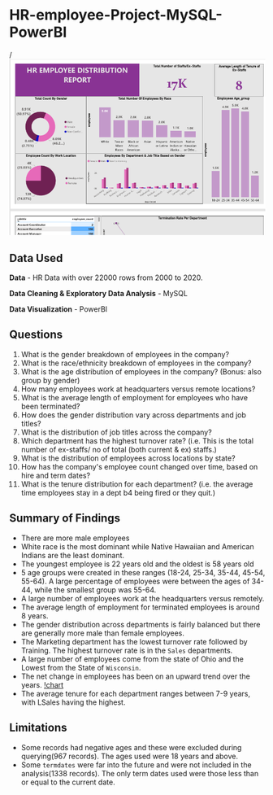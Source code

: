 # HR-employee-Project-MySQL-PowerBI
/![HR-Report ](https://raw.githubusercontent.com/ikuesiri/HR-employee-Project-MySQL-PowerBI/4876c5bcb5b4cb74a948ff525af386bb9749865c/HR-report.PNG)

## Data Used

**Data** - HR Data with over 22000 rows from 2000 to 2020.

**Data Cleaning & Exploratory Data Analysis** - MySQL 

**Data Visualization** - PowerBI

## Questions

1. What is the gender breakdown of employees in the company?
2. What is the race/ethnicity breakdown of employees in the company?
3. What is the age distribution of employees in the company? (Bonus: also group by gender)
4. How many employees work at headquarters versus remote locations?
5. What is the average length of employment for employees who have been terminated?
6. How does the gender distribution vary across departments and job titles?
7. What is the distribution of job titles across the company?
8. Which department has the highest turnover rate? (i.e. This is the total number of ex-staffs/ no of total (both current & ex) staffs.)
9. What is the distribution of employees across locations by state?
10. How has the company's employee count changed over time, based on hire and term dates?
11. What is the tenure distribution for each department? (i.e. the average time employees stay in a dept b4 being fired or they quit.)

## Summary of Findings
 - There are more male employees
 - White race is the most dominant while Native Hawaiian and American Indians are the least dominant.
 - The youngest employee is 22 years old and the oldest is 58 years old
 - 5 age groups were created in these ranges (18-24, 25-34, 35-44, 45-54, 55-64). A large percentage of employees were between the ages of 34-44, while the smallest group was 55-64.
 - A large number of employees work at the headquarters versus remotely.
 - The average length of employment for terminated employees is around 8 years.
 - The gender distribution across departments is fairly balanced but there are generally more male than female employees.
 - The Marketing department has the lowest turnover rate followed by Training. The highest turnover rate is  in the `Sales` departments.
 - A large number of employees come from the state of Ohio and the Lowest from the State of `Wisconsin`.
 - The net change in employees has been on an upward trend over the years.
   [!chart](https://github.com/ikuesiri/HR-employee-Project-MySQL-PowerBI/blob/main/chart.PNG?raw=true)
- The average tenure for each department ranges between 7-9 years, with LSales having the highest.

## Limitations

- Some records had negative ages and these were excluded during querying(967 records). The ages used were 18 years and above.
- Some `termdates` were far into the future and were not included in the analysis(1338 records). The only term dates used were those less than or equal to the current date.
